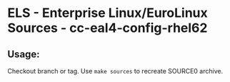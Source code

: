 # ELS - Enterprise Linux/EuroLinux Sources - cc-eal4-config-rhel62
 
## Usage:
  Checkout branch or tag. Use `make sources` to recreate  SOURCE0 archive.
